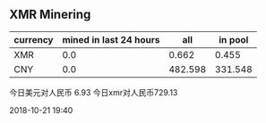## XMR Minering

|currency|mined in last 24 hours|all|in pool|
|---|---|---|---|
|XMR|0.0|0.662|0.455|
|CNY|0.0|482.598|331.548|

今日美元对人民币 6.93	今日xmr对人民币729.13


2018-10-21 19:40